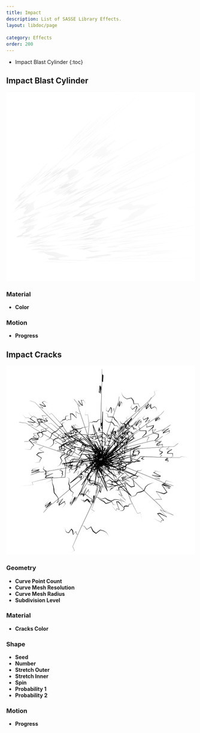 ```yaml
---
title: Impact
description: List of SASSE Library Effects.
layout: libdoc/page

category: Effects
order: 200
---
```

- Impact Blast Cylinder
{:toc}

## Impact Blast Cylinder
![Impact Blast Cylinder](/assets/Effects/Impact/Impact_Blast_Cylinder_Preview.png)
### Material
- **Color**

### Motion
- **Progress**

## Impact Cracks
![Impact Cracks](/assets/Effects/Impact/Impact_Cracks_Preview.png)
### Geometry
- **Curve Point Count**
- **Curve Mesh Resolution**
- **Curve Mesh Radius**
- **Subdivision Level**

### Material
- **Cracks Color**

### Shape
- **Seed**
- **Number**
- **Stretch Outer**
- **Stretch Inner**
- **Spin**
- **Probability 1**
- **Probability 2**

### Motion
- **Progress**
